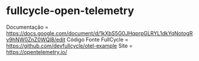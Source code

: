 # fullcycle-open-telemetry

Documentação = https://docs.google.com/document/d/1kXbS5G0JHqprpGLRYL1dkYqNotogRv9hNW0ZnZ0WQl8/edit
Código Fonte FullCycle = https://github.com/devfullcycle/otel-example
Site = https://opentelemetry.io/


